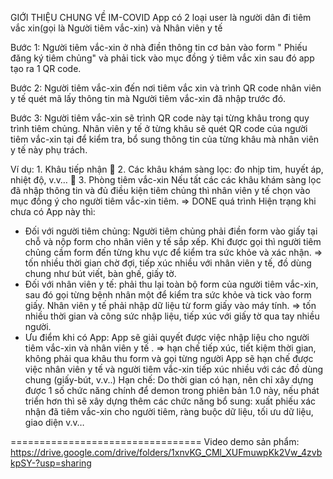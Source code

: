 GIỚI THIỆU CHUNG VỀ IM-COVID<space><space>
App có 2 loại user là người dân đi tiêm vắc xin(gọi là Người tiêm vắc-xin) và Nhân viên y tế

Bước 1: Người tiêm vắc-xin ở nhà điền thông tin cơ bản vào form " Phiếu đăng ký tiêm chủng" và phải tick vào mục đồng ý tiêm vắc xin sau đó app tạo ra 1 QR code.

Bước 2: Người tiêm vắc-xin đến nơi tiêm vắc xin và trình QR code nhân viên y tế quét mã lấy thông tin mà Người tiêm vắc-xin đã nhập trước đó.

Bước 3: Người tiêm vắc-xin sẽ trình QR code này tại từng khâu trong quy trình tiêm chủng. Nhân viên y tế ở từng khâu sẽ quét QR code của người tiêm vắc-xin tại để kiểm tra, bổ sung thông tin của từng khâu mà nhân viên y tế này phụ trách.

Ví dụ: 1. Khâu tiếp nhận  2. Các khâu khám sàng lọc: đo nhịp tim, huyết áp, nhiệt độ, v.v…  3. Phòng tiêm vắc-xin Nếu tất các các khâu khám sàng lọc đã nhập thông tin và đủ điều kiện tiêm chủng thì nhân viên y tế chọn vào mục đồng ý cho người tiêm vắc-xin tiêm. => DONE quá trình
Hiện trạng khi chưa có App này thì:

- Đối với người tiêm chủng: Người tiêm chủng phải điền form vào giấy tại chỗ và nộp form cho nhân viên y tế sắp xếp. Khi được gọi thì người tiêm chủng cầm form đến từng khu vực để kiểm tra sức khỏe và xác nhận. => tốn nhiều thời gian chờ đợi, tiếp xúc nhiều với nhân viên y tế, đồ dùng chung như bút viết, bàn ghế, giấy tờ.
- Đối với nhân viên y tế: phải thu lại toàn bộ form của người tiêm vắc-xin, sau đó gọi từng bệnh nhân một để kiểm tra sức khỏe và tick vào form giấy. Nhân viên y tế phải nhập dữ liệu từ form giấy vào máy tính. => tốn nhiều thời gian và công sức nhập liệu, tiếp xúc với giấy tờ qua tay nhiều người.
- Ưu điểm khi có App:
  App sẽ giải quyết được việc nhập liệu cho người tiêm vắc-xin và nhân viên y tế . => hạn chế tiếp xúc, tiết kiệm thời gian, không phải qua khâu thu form và gọi từng người
  App sẽ hạn chế được việc nhân viên y tế và người tiêm vắc-xin tiếp xúc nhiều với các đồ dùng chung (giấy-bút, v.v..)
  Hạn chế:
  Do thời gian có hạn, nên chỉ xây dựng được 1 số chức năng chính để demon trong phiên bản 1.0 này, nếu phát triển hơn thì sẽ xây dựng thêm các chức năng bổ sung: xuất phiếu xác nhận đã tiêm vắc-xin cho người tiêm, ràng buộc dữ liệu, tối ưu dữ liệu, giao diện v.v…

=================================
Video demo sản phẩm:
https://drive.google.com/drive/folders/1xnvKG_CMl_XUFmuwpKk2Vw_4zvbkpSY-?usp=sharing

